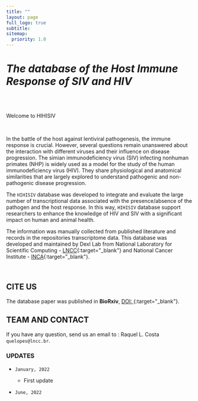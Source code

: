 ```yaml
---
title: ""
layout: page
full_logo: true
subtitle: 
sitemap:
  priority: 1.0
---
```


# *The database of the Host Immune Response of SIV and HIV*


<br>
<br>
<p class="describe-text">Welcome to HIHISIV</p>

<br>

In the battle of the host against lentiviral pathogenesis, the immune response is crucial. However, several questions remain unanswered about the interaction with different viruses and their influence on disease progression. The simian immunodeficiency virus (SIV) infecting nonhuman primates (NHP) is widely used as a model for the study of the human immunodeficiency virus (HIV). They share physiological and anatomical similarities that are largely explored to understand pathogenic and non-pathogenic disease progression.

The `HIHISIV` database was developed to integrate and evaluate the large number of transcriptional data associated with the presence/absence of the pathogen and the host response. In this way, `HIHISIV` database support researchers to enhance the knowledge of HIV and SIV with a significant impact on human and animal health.

The information was manually collected from published literature and records in the repositories transcriptome data. This database was developed and maintained by Dexl Lab from National Laboratory for Scientific Computing - [LNCC](https://dexl.lncc.br){:target="_blank"} and National Cancer Institute - [INCA](https://inca.gov.br){:target="_blank"}. 

<br>

## CITE US

The database paper was published in **BioRxiv**, [DOI: ](www.doi.org.com){:target="_blank"}.

## TEAM AND CONTACT

<!--
- Prof. Dr. Fábio Porto - Laboratório Nacional de Computação Científica (LNCC)

- Prof. Dr. Luiz Gadelha - FSU Jena.

- Prof. Dr. Mirela D'Arc - UFRJ

- Prof. Dr. Marcelo Soares - INCA/UFRJ

- Dr. Marcelo Ribeiro-Alves - Fiocruz

- Dr. Raquel L. Costa
-->


If you have any question, send us an email to : Raquel L. Costa `quelopes@lncc.br`.


### UPDATES

* `January, 2022`
  - First update
  
* `June, 2022`


<br>
<br>
